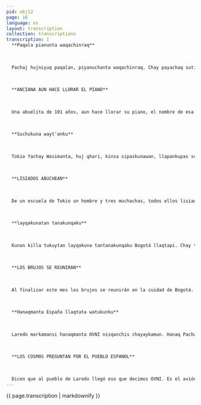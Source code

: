 ```yaml
---
pid: obj12
page: 16
language: es
layout: transcription
collection: transcriptions
transcription: |
  **Paqala pianunta waqachinraq**
  
  
  
  Pachaj hujniyuq paqalan, piyanuchanta waqachinraq. Chay payachaq sutinmi Julia Alonso del Castillo. Paymi qayninchaw ch’askachay p’unchaypi, Mexico Suyupi sipas p’unchayninkunata yuyarispa, llapan uyarisqan runakunaq sunqonta llanllarichinraq. Acha lawmi ninkun, uyariq runakuna Icha pachaj watatawanraq hunt’aykachinman.
  
  
  
  **ANCIANA AUN HACE LLORAR EL PIANO**
  
  
  
  Una abuelita de 101 años, aun hace llorar su piano, el nombre de esa anciana es Julia Alonso del Castillo, ella el dia jueves en la ciudad de México, remomorando sus años de juventud, hizo alegrar el corazón de cuantos le escuchaban. ¡Qué lindo!, decian las gentes que le escuchaban Ojalá complete cien años más de vida decian.
  
  
  
  **Suchukuna wayt'anku**
  
  
  
  Tokio Yachay Wasimanta, huj qhari, kinsa sipaskunawan, llapankupas suchukama, p’unchaynistinta waytanku. Paykunan qochata chinparunku suchukayninpi wayt’aspalla; warmachakunallaragmi kanku, chunka pisqayug, chunka qanchisniyuq watallayuqraqmi kankupas. Imaynataraqcha wayt'ankuman qhali kankuman chayqa, cheqapaqmi, imaymanapas mana iñiypaq.
  
  
  
  **LISIADOS ABUCHEAN**
  
  
  
  De un escuela de Tokio un hombre y tres muchachas, todos ellos lisiados, nadaron todo un día. Ellos atravezaron el mar siendo lisiados, en permanente zaragata. Aun son muy jóvenes, aún tienen 15 y 17 años. Qué mayores alborotos armarian si estuvieran sanos, verdaderamente, hay cosas para no creer.
  
  
  
  **layqakunatan tanakunqaku**
  
  
  
  Kunan killa tukuytan layqakuna tantanakunqaku Bogotá llaqtapi. Chay tantanakuy munasqankumantan, imaymana ch’ataykunata chaskishanku. Nawpaqtaqa tayta kurakunan hark'akunku, llaqta runakunapaq chhiki kasqan rayku. Mana allinpaqmi kay paqokunaq huñunakusqankuta qhawarinku,.. .Alquntin, Uturunkuntin ima Bogota llaqtaman chayasqankumantachus hina..
  
  
  
  **LOS BRUJOS SE REUNIRAN**
  
  
  
  Al finalizar este mes los brujos se reunirán en la cuidad de Bogotá. Por este hecho de querer reunirse, están recibiendo toda suerte de acusaciones, primeramente los sacerdotes se opusieron, porque es peligroso para los hombres del pueblo. No es para bien si se reunen los brujos, si van al pueblo con sus perros y con sus leopardos. Los brujos no se reunen para bien...
  
  
  
  **Hanaqmanta España llaqtata watukunku**
  
  
  
  Laredo markamansi hanaqmanta OVNI nisqanchis chayaykamun. Hanaq Pachapi tiyaqkunaq aviunninmi chayqa. Chaytas kay nisqanchis markapi rikurunku, pukata, q’omerta k’anchashaqta, hinaspataq pay kikinpi muyushaqta. Manan España llaqtallatachu watukunkuqa, llaqtanchismanpas maychika kutiñama hamunku hinaspa mana rikunchischu.
  
  
  
  **LOS COSMOS PREGUNTAN POR EL PUEBLO ESPANOL**
  
  
  
  Dicen que al pueblo de Laredo llegó eso que decimos OVNI. Es el avión de los que viven en el cielo, dicen que lo vieron en el pueblo del que hablamos, alumbrando rojo, verde, dando vueltas en si mismo. No sólo preguntaron por el pueblo español, a nuestro pueblo cuantas veces ya habrán venido y no los vimos.
---
```


{{ page.transcription | markdownify }}
